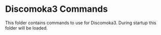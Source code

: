 # Discomoka3 Commands
This folder contains commands to use for Discomoka3.
During startup this folder will be loaded.